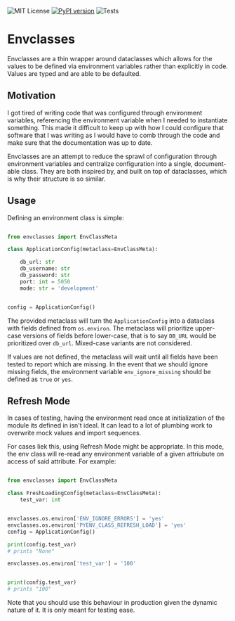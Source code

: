 ![MIT License](https://img.shields.io/apm/l/atomic-design-ui.svg?)
[![PyPI version](https://badge.fury.io/py/pyenvclasses.svg)](https://badge.fury.io/py/pyenvclasses)
![Tests](https://github.com/sandal-tan/pyenvclasses/workflows/.github/workflows/test.yaml/badge.svg)

# Envclasses

Envclasses are a thin wrapper around dataclasses which allows for the values to be defined via environment variables
rather than explicitly in code. Values are typed and are able to be defaulted. 

## Motivation

I got tired of writing code that was configured through environment variables, referencing the environment variable 
when I needed to instantiate something. This made it difficult to keep up with how I could configure that software that
I was writing as I would have to comb through the code and make sure that the documentation was up to date. 

Envclasses are an attempt to reduce the sprawl of configuration through environment variables and centralize
configuration into a single, document-able class. They are both inspired by, and built on top of dataclasses, which is
why their structure is so similar.

## Usage

Defining an environment class is simple:

```python

from envclasses import EnvClassMeta

class ApplicationConfig(metaclass=EnvClassMeta):

    db_url: str
    db_username: str
    db_password: str
    port: int = 5050
    mode: str = 'development'


config = ApplicationConfig()
```

The provided metaclass will turn the `ApplicationConfig` into a dataclass with fields defined from `os.environ`.
The metaclass will prioritize upper-case versions of fields before lower-case, that is to say `DB_URL` would be
prioritized over `db_url`. Mixed-case variants are not considered.

If values are not defined, the metaclass will wait until all fields have been tested to report which are missing. In the
event that we should ignore missing fields, the environment variable `env_ignore_missing` should be defined as `true` or
`yes`.


## Refresh Mode
In cases of testing, having the environment read once at initialization of the module its defined in isn't ideal.
It can lead to a lot of plumbing work to overwrite mock values and import sequences. 

For cases liek this, using Refresh Mode might be appropriate. In this mode, the env class will re-read any 
environment variable of a given attriubute on access of said attribute. For example:

```python

from envclasses import EnvClassMeta

class FreshLoadingConfig(metaclass=EnvClassMeta):
    test_var: int


envclasses.os.environ['ENV_IGNORE_ERRORS'] = 'yes'
envclasses.os.environ['PYENV_CLASS_REFRESH_LOAD'] = 'yes'
config = ApplicationConfig()

print(config.test_var)
# prints "None"

envclasses.os.environ['test_var'] = '100'


print(config.test_var)
# prints "100"
```

Note that you should use this behaviour in production given the dynamic nature of it. It is only meant for testing
ease.